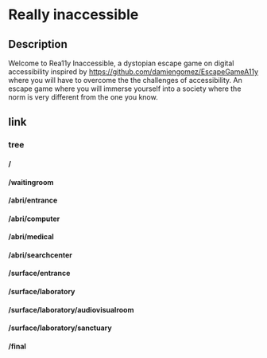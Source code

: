 
# Really inaccessible 
## Description
Welcome to Rea11y Inaccessible, a dystopian escape game on digital accessibility inspired by https://github.com/damiengomez/EscapeGameA11y where you will have to overcome the
the challenges of accessibility. An escape game where you will immerse yourself into a society where the norm is very different from the one you know.

## link
### tree
#### /
#### /waitingroom
#### /abri/entrance
#### /abri/computer
#### /abri/medical
#### /abri/searchcenter
#### /surface/entrance
#### /surface/laboratory
#### /surface/laboratory/audiovisualroom
#### /surface/laboratory/sanctuary
#### /final
